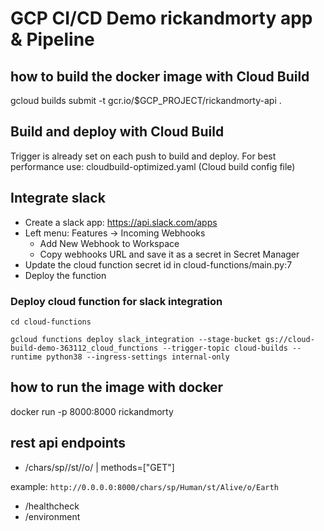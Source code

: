 # GCP CI/CD Demo rickandmorty app & Pipeline

## how to build the docker image with Cloud Build
gcloud builds submit -t gcr.io/$GCP_PROJECT/rickandmorty-api .

## Build and deploy with Cloud Build
Trigger is already set on each push to build and deploy.
For best performance use: cloudbuild-optimized.yaml (Cloud build config file)

## Integrate slack
* Create a slack app: https://api.slack.com/apps
* Left menu: Features -> Incoming Webhooks
    * Add New Webhook to Workspace
    * Copy webhooks URL and save it as a secret in Secret Manager
* Update the cloud function secret id in cloud-functions/main.py:7
* Deploy the function

### Deploy cloud function for slack integration
`cd cloud-functions`

`gcloud functions deploy slack_integration --stage-bucket gs://cloud-build-demo-363112_cloud_functions --trigger-topic cloud-builds --runtime python38 --ingress-settings internal-only`

## how to run the image with docker
docker run -p 8000:8000 rickandmorty

## rest api endpoints
* /chars/sp/<species>/st/<status>/o/<origin> | methods=["GET"]

example:
`http://0.0.0.0:8000/chars/sp/Human/st/Alive/o/Earth`

* /healthcheck
* /environment
